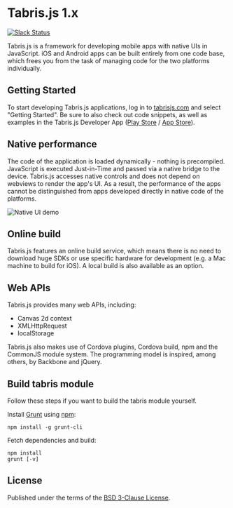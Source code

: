 # Tabris.js 1.x
[![Slack Status](https://tabrisjs.herokuapp.com/badge.svg)](https://tabrisjs.herokuapp.com)

Tabris.js is a framework for developing mobile apps with native UIs in JavaScript.
iOS and Android apps can be built entirely from one code base, which frees you from the task of managing code for the two platforms individually.

## Getting Started

To start developing Tabris.js applications, log in to [tabrisjs.com](http://tabrisjs.com) and select "Getting Started". Be sure to also check out code snippets, as well as examples in the Tabris.js Developer App ([Play Store](https://play.google.com/store/apps/details?id=com.eclipsesource.tabris.js) / [App Store](https://itunes.apple.com/us/app/tabris.js/id939600018?ls=1&mt=8)).

## Native performance

The code of the application is loaded dynamically - nothing is precompiled. JavaScript is executed Just-in-Time and passed via a native bridge to the device. Tabris.js accesses native controls and does not depend on webviews to render the app's UI. As a result, the performance of the apps cannot be distinguished from apps developed directly in native code of the platforms.

![Native UI demo](https://tabrisjs.com/assets/public-content/img/examples/bookstore.gif)

## Online build

Tabris.js features an online build service, which means there is no need to download huge SDKs or use specific hardware for development (e.g. a Mac machine to build for iOS). A local build is also available as an option.

## Web APIs

Tabris.js provides many web APIs, including:

* Canvas 2d context
* XMLHttpRequest
* localStorage

Tabris.js also makes use of Cordova plugins, Cordova build, npm and the CommonJS module system. The programming model is inspired, among others, by Backbone and jQuery.

## Build tabris module

Follow these steps if you want to build the tabris module yourself.

Install [Grunt](http://gruntjs.com) using [npm](http://www.npmjs.com):

    npm install -g grunt-cli

Fetch dependencies and build:

    npm install
    grunt [-v]

## License

Published under the terms of the [BSD 3-Clause License](LICENSE).
